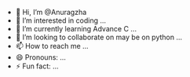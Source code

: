 - 👋 Hi, I’m @Anuragzha
- 👀 I’m interested in coding ...
- 🌱 I’m currently learning Advance C ...
- 💞️ I’m looking to collaborate on may be on python  ...
- 📫 How to reach me ...
- 😄 Pronouns: ...
- ⚡ Fun fact: ...

<!---
Anuragzha/Anuragzha is a ✨ special ✨ repository because its `README.md` (this file) appears on your GitHub profile.
You can click the Preview link to take a look at your changes.
--->
